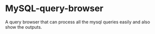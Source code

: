 # MySQL-query-browser
A query browser that can process all the mysql queries easily and also show the outputs.
